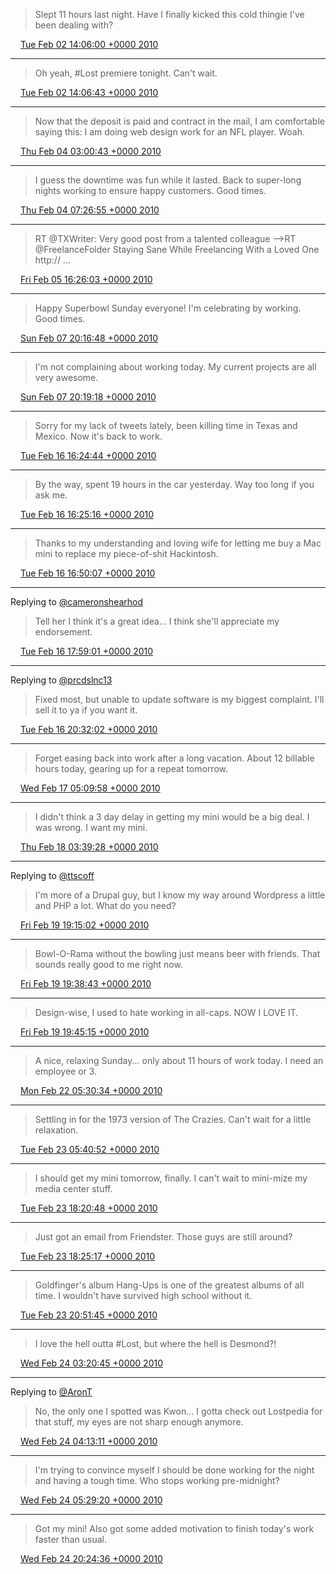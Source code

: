 > Slept 11 hours last night\. Have I finally kicked this cold thingie I've been dealing with?

<img src="../../media/tweet.ico" width="12" /> [Tue Feb 02 14:06:00 +0000 2010](https://twitter.com/timwasson/status/8543335642)

----

> Oh yeah, \#Lost premiere tonight\. Can't wait\.

<img src="../../media/tweet.ico" width="12" /> [Tue Feb 02 14:06:43 +0000 2010](https://twitter.com/timwasson/status/8543359928)

----

> Now that the deposit is paid and contract in the mail, I am comfortable saying this: I am doing web design work for an NFL player\. Woah\.

<img src="../../media/tweet.ico" width="12" /> [Thu Feb 04 03:00:43 +0000 2010](https://twitter.com/timwasson/status/8615919238)

----

> I guess the downtime was fun while it lasted\. Back to super\-long nights working to ensure happy customers\. Good times\.

<img src="../../media/tweet.ico" width="12" /> [Thu Feb 04 07:26:55 +0000 2010](https://twitter.com/timwasson/status/8623547340)

----

> RT @TXWriter: Very good post from a talented colleague \-\-&gt;RT @FreelanceFolder Staying Sane While Freelancing With a Loved One http:// \.\.\.

<img src="../../media/tweet.ico" width="12" /> [Fri Feb 05 16:26:03 +0000 2010](https://twitter.com/timwasson/status/8683497545)

----

> Happy Superbowl Sunday everyone\! I'm celebrating by working\. Good times\.

<img src="../../media/tweet.ico" width="12" /> [Sun Feb 07 20:16:48 +0000 2010](https://twitter.com/timwasson/status/8777123506)

----

> I'm not complaining about working today\. My current projects are all very awesome\.

<img src="../../media/tweet.ico" width="12" /> [Sun Feb 07 20:19:18 +0000 2010](https://twitter.com/timwasson/status/8777207948)

----

> Sorry for my lack of tweets lately, been killing time in Texas and Mexico\. Now it's back to work\.

<img src="../../media/tweet.ico" width="12" /> [Tue Feb 16 16:24:44 +0000 2010](https://twitter.com/timwasson/status/9191231822)

----

> By the way, spent 19 hours in the car yesterday\. Way too long if you ask me\.

<img src="../../media/tweet.ico" width="12" /> [Tue Feb 16 16:25:16 +0000 2010](https://twitter.com/timwasson/status/9191252759)

----

> Thanks to my understanding and loving wife for letting me buy a Mac mini to replace my piece\-of\-shit Hackintosh\.

<img src="../../media/tweet.ico" width="12" /> [Tue Feb 16 16:50:07 +0000 2010](https://twitter.com/timwasson/status/9192205099)

----

Replying to [@cameronshearhod](https://twitter.com/cameronshearhod/status/9192425012)

> Tell her I think it's a great idea\.\.\. I think she'll appreciate my endorsement\.

<img src="../../media/tweet.ico" width="12" /> [Tue Feb 16 17:59:01 +0000 2010](https://twitter.com/timwasson/status/9194806382)

----

Replying to [@prcdslnc13](https://twitter.com/JoeSpanierMakes/status/9200337749)

> Fixed most, but unable to update software is my biggest complaint\. I'll sell it to ya if you want it\.

<img src="../../media/tweet.ico" width="12" /> [Tue Feb 16 20:32:02 +0000 2010](https://twitter.com/timwasson/status/9200504620)

----

> Forget easing back into work after a long vacation\. About 12 billable hours today, gearing up for a repeat tomorrow\.

<img src="../../media/tweet.ico" width="12" /> [Wed Feb 17 05:09:58 +0000 2010](https://twitter.com/timwasson/status/9220788136)

----

> I didn't think a 3 day delay in getting my mini would be a big deal\. I was wrong\. I want my mini\.

<img src="../../media/tweet.ico" width="12" /> [Thu Feb 18 03:39:28 +0000 2010](https://twitter.com/timwasson/status/9266671514)

----

Replying to [@ttscoff](https://twitter.com/ttscoff/status/9345394016)

> I'm more of a Drupal guy, but I know my way around Wordpress a little and PHP a lot\. What do you need?

<img src="../../media/tweet.ico" width="12" /> [Fri Feb 19 19:15:02 +0000 2010](https://twitter.com/timwasson/status/9348599023)

----

> Bowl\-O\-Rama without the bowling just means beer with friends\. That sounds really good to me right now\.

<img src="../../media/tweet.ico" width="12" /> [Fri Feb 19 19:38:43 +0000 2010](https://twitter.com/timwasson/status/9349465605)

----

> Design\-wise, I used to hate working in all\-caps\. NOW I LOVE IT\.

<img src="../../media/tweet.ico" width="12" /> [Fri Feb 19 19:45:15 +0000 2010](https://twitter.com/timwasson/status/9349701210)

----

> A nice, relaxing Sunday\.\.\. only about 11 hours of work today\. I need an employee or 3\.

<img src="../../media/tweet.ico" width="12" /> [Mon Feb 22 05:30:34 +0000 2010](https://twitter.com/timwasson/status/9463664580)

----

> Settling in for the 1973 version of The Crazies\. Can't wait for a little relaxation\.

<img src="../../media/tweet.ico" width="12" /> [Tue Feb 23 05:40:52 +0000 2010](https://twitter.com/timwasson/status/9513667880)

----

> I should get my mini tomorrow, finally\. I can't wait to mini\-mize my media center stuff\.

<img src="../../media/tweet.ico" width="12" /> [Tue Feb 23 18:20:48 +0000 2010](https://twitter.com/timwasson/status/9536639037)

----

> Just got an email from Friendster\. Those guys are still around?

<img src="../../media/tweet.ico" width="12" /> [Tue Feb 23 18:25:17 +0000 2010](https://twitter.com/timwasson/status/9536796446)

----

> Goldfinger's album Hang\-Ups is one of the greatest albums of all time\. I wouldn't have survived high school without it\.

<img src="../../media/tweet.ico" width="12" /> [Tue Feb 23 20:51:45 +0000 2010](https://twitter.com/timwasson/status/9542160776)

----

> I love the hell outta \#Lost, but where the hell is Desmond?\!

<img src="../../media/tweet.ico" width="12" /> [Wed Feb 24 03:20:45 +0000 2010](https://twitter.com/timwasson/status/9558339735)

----

Replying to [@AronT](https://twitter.com/@AronT/status/9558645946)

> No, the only one I spotted was Kwon\.\.\. I gotta check out Lostpedia for that stuff, my eyes are not sharp enough anymore\.

<img src="../../media/tweet.ico" width="12" /> [Wed Feb 24 04:13:11 +0000 2010](https://twitter.com/timwasson/status/9560539227)

----

> I'm trying to convince myself I should be done working for the night and having a tough time\. Who stops working pre\-midnight?

<img src="../../media/tweet.ico" width="12" /> [Wed Feb 24 05:29:20 +0000 2010](https://twitter.com/timwasson/status/9563198739)

----

> Got my mini\! Also got some added motivation to finish today's work faster than usual\.

<img src="../../media/tweet.ico" width="12" /> [Wed Feb 24 20:24:36 +0000 2010](https://twitter.com/timwasson/status/9591077893)